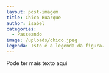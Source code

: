 ```yaml
---
layout: post-imagem
title: Chico Buarque
author: isabel
categories:
  - Passeando
image: /uploads/chico.jpeg
legenda: Isto é a legenda da figura.
---
```

Pode ter mais texto aqui

